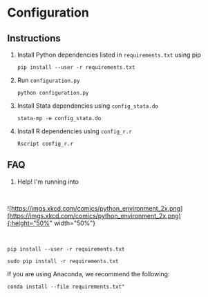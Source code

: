 # Configuration

## Instructions
1. Install Python dependencies listed in `requirements.txt` using pip
   ```
   pip install --user -r requirements.txt
   ```

2. Run `configuration.py`
   ```
   python configuration.py
   ```

3. Install Stata dependencies using `config_stata.do`
   ```
   stata-mp -e config_stata.do
   ```

4. Install R dependencies using `config_r.r`
   ```
   Rscript config_r.r
   ```


 
## FAQ

1. Help! I'm running into 

<br>

![https://imgs.xkcd.com/comics/python_environment_2x.png](https://imgs.xkcd.com/comics/python_environment_2x.png){:height="50%" width="50%"}

<br>

```
pip install --user -r requirements.txt
```

```
sudo pip install -r requirements.txt
```

If you are using Anaconda, we recommend the following:
```
conda install --file requirements.txt"
```